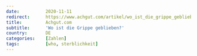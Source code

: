 ```yaml
---
date:          2020-11-11
redirect:      https://www.achgut.com/artikel/wo_ist_die_grippe_geblieben
title:         Achgut.com
subtitle:      'Wo ist die Grippe geblieben?'
country:       DE
categories:    [Zahlen]
tags:          [who, sterblichkeit]
---
```

